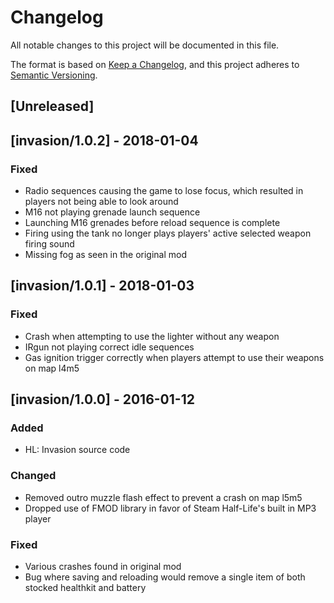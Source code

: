 # Changelog

All notable changes to this project will be documented in this file.

The format is based on [Keep a Changelog](https://keepachangelog.com/en/1.0.0/),
and this project adheres to [Semantic Versioning](https://semver.org/spec/v2.0.0.html).

## [Unreleased]

## [invasion/1.0.2] - 2018-01-04

### Fixed

- Radio sequences causing the game to lose focus, which resulted in players not being able to look around
- M16 not playing grenade launch sequence
- Launching M16 grenades before reload sequence is complete
- Firing using the tank no longer plays players' active selected weapon firing sound
- Missing fog as seen in the original mod

## [invasion/1.0.1] - 2018-01-03

### Fixed

- Crash when attempting to use the lighter without any weapon
- IRgun not playing correct idle sequences
- Gas ignition trigger correctly when players attempt to use their weapons on map l4m5

## [invasion/1.0.0] - 2016-01-12

### Added

- HL: Invasion source code

### Changed

- Removed outro muzzle flash effect to prevent a crash on map l5m5
- Dropped use of FMOD library in favor of Steam Half-Life's built in MP3 player

### Fixed

- Various crashes found in original mod
- Bug where saving and reloading would remove a single item of both stocked healthkit and battery

